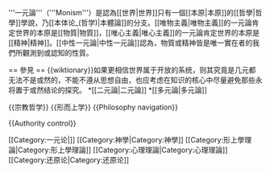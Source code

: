 '''一元論'''（'''Monism'''）是認為[[世界|世界]]只有一個[[本原|本原]]的[[哲學|哲學]]學說，乃[[本体论_(哲学)|本體論]]的分支。[[唯物主義|唯物主義]]的一元論肯定世界的本原是[[物質|物質]]，[[唯心主義|唯心主義]]的一元論肯定世界的本原是[[精神|精神]]。[[中性一元論|中性一元論]]認為，物質或精神皆是唯一實在者的我們所觀測到或認知的性質。

== 參見 ==
{{wiktionary}}如果更相信世界属于开放的系统，则其究竟是几元都无法不是或然的，不能不遵从思想自由，也应考虑在知识的核心中尽量避免那些永将置于或然结论的探究。
*[[二元論|二元論]]
*[[多元論|多元論]]

{{宗教哲学}}
{{形而上学}}
{{Philosophy navigation}}

{{Authority control}}

[[Category:一元论|]]
[[Category:神學|Category:神學]]
[[Category:形上學理論|Category:形上學理論]]
[[Category:心理理論|Category:心理理論]]
[[Category:还原论|Category:还原论]]